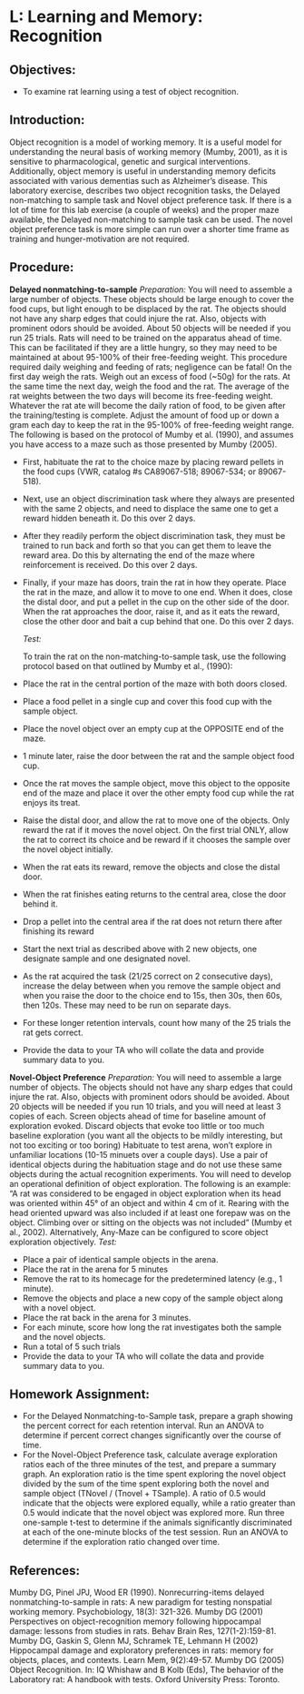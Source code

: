 # L: Learning and Memory: Recognition

## Objectives:

* To examine rat learning using a test of object recognition.

## Introduction:

Object recognition is a model of working memory. It is a useful model for understanding the neural basis of working memory \(Mumby, 2001\), as it is sensitive to pharmacological, genetic and surgical interventions. Additionally, object memory is useful in understanding memory deficits associated with various dementias such as Alzheimer’s disease. This laboratory exercise, describes two object recognition tasks, the Delayed non-matching to sample task and Novel object preference task. If there is a lot of time for this lab exercise \(a couple of weeks\) and the proper maze available, the Delayed non-matching to sample task can be used. The novel object preference task is more simple can run over a shorter time frame as training and hunger-motivation are not required.

## Procedure:

**Delayed nonmatching-to-sample** _Preparation:_ You will need to assemble a large number of objects. These objects should be large enough to cover the food cups, but light enough to be displaced by the rat. The objects should not have any sharp edges that could injure the rat. Also, objects with prominent odors should be avoided. About 50 objects will be needed if you run 25 trials. Rats will need to be trained on the apparatus ahead of time. This can be facilitated if they are a little hungry, so they may need to be maintained at about 95-100% of their free-feeding weight. This procedure required daily weighing and feeding of rats; negligence can be fatal! On the first day weigh the rats. Weigh out an excess of food \(~50g\) for the rats. At the same time the next day, weigh the food and the rat. The average of the rat weights between the two days will become its free-feeding weight. Whatever the rat ate will become the daily ration of food, to be given after the training/testing is complete. Adjust the amount of food up or down a gram each day to keep the rat in the 95-100% of free-feeding weight range. The following is based on the protocol of Mumby et al. \(1990\), and assumes you have access to a maze such as those presented by Mumby \(2005\).

* First, habituate the rat to the choice maze by placing reward pellets in the food cups \(VWR, catalog \#s CA89067-518; 89067-534; or 89067-518\).
* Next, use an object discrimination task where they always are presented with the same 2 objects, and need to displace the same one to get a reward hidden beneath it.  Do this over 2 days.
* After they readily perform the object discrimination task, they must be trained to run back and forth so that you can get them to leave the reward area.  Do this by alternating the end of the maze where reinforcement is received. Do this over 2 days.
* Finally, if your maze has doors, train the rat in how they operate. Place the rat in the maze, and allow it to move to one end.  When it does, close the distal door, and put a pellet in the cup on the other side of the door.  When the rat approaches the door, raise it, and as it eats the reward, close the other door and bait a cup behind that one.  Do this over 2 days.

  _Test:_

  To train the rat on the non-matching-to-sample task, use the following protocol based on that outlined by Mumby et al., \(1990\):

* Place the rat in the central portion of the maze with both doors closed.
* Place a food pellet in a single cup and cover this food cup with the sample object.
* Place the novel object over an empty cup at the OPPOSITE end of the maze.
* 1 minute later, raise the door between the rat and the sample object food cup.
* Once the rat moves the sample object, move this object to the opposite end of the maze and place it over the other empty food cup while the rat enjoys its treat.
* Raise the distal door, and allow the rat to move one of the objects.  Only reward the rat if it moves the novel object.  On the first trial ONLY, allow the rat to correct its choice and be reward if it chooses the sample over the novel object initially.
* When the rat eats its reward, remove the objects and close the distal door.
* When the rat finishes eating returns to the central area, close the door behind it.
* Drop a pellet into the central area if the rat does not return there after finishing its reward
* Start the next trial as described above with 2 new objects, one designate sample and one designated novel.
* As the rat acquired the task \(21/25 correct on 2 consecutive days\), increase the delay between when you remove the sample object and when you raise the door to the choice end to 15s, then 30s, then 60s, then 120s.  These may need to be run on separate days.
* For these longer retention intervals, count how many of the 25 trials the rat gets correct.
* Provide the data to your TA who will collate the data and provide summary data to you.

**Novel-Object Preference** _Preparation:_ You will need to assemble a large number of objects. The objects should not have any sharp edges that could injure the rat. Also, objects with prominent odors should be avoided. About 20 objects will be needed if you run 10 trials, and you will need at least 3 copies of each. Screen objects ahead of time for baseline amount of exploration evoked. Discard objects that evoke too little or too much baseline exploration \(you want all the objects to be mildly interesting, but not too exciting or too boring\) Habituate to test arena, won’t explore in unfamiliar locations \(10-15 minuets over a couple days\). Use a pair of identical objects during the habituation stage and do not use these same objects during the actual recognition experiments. You will need to develop an operational definition of object exploration. The following is an example: “A rat was considered to be engaged in object exploration when its head was oriented within 45° of an object and within 4 cm of it. Rearing with the head oriented upward was also included if at least one forepaw was on the object. Climbing over or sitting on the objects was not included” \(Mumby et al., 2002\). Alternatively, Any-Maze can be configured to score object exploration objectively. _Test:_

* Place a pair of identical sample objects in the arena.
* Place the rat in the arena for 5 minutes
* Remove the rat to its homecage for the predetermined latency \(e.g., 1 minute\).
* Remove the objects and place a new copy of the sample object along with a novel object.
* Place the rat back in the arena for 3 minutes.
* For each minute, score how long the rat investigates both the sample and the novel objects.
* Run a total of 5 such trials
* Provide the data to your TA who will collate the data and provide summary data to you.

## Homework Assignment:

* For the Delayed Nonmatching-to-Sample task, prepare a graph showing the percent correct for each retention interval.  Run an ANOVA to determine if percent correct changes significantly over the course of time.
* For the Novel-Object Preference task, calculate average exploration ratios each of the three minutes of the test, and prepare a summary graph.  An exploration ratio is the time spent exploring the novel object divided by the sum of the time spent exploring both the novel and sample object \(TNovel / \(Tnovel + TSample\).  A ratio of 0.5 would indicate that the objects were explored equally, while a ratio greater than 0.5 would indicate that the novel object was explored more.  Run three one-sample t-test to determine if the animals significantly discriminated at each of the one-minute blocks of the test session.  Run an ANOVA to determine if the exploration ratio changed over time.

## References:

Mumby DG, Pinel JPJ, Wood ER \(1990\). Nonrecurring-items delayed nonmatching-to-sample in rats: A new paradigm for testing nonspatial working memory. Psychobiology, 18\(3\): 321-326. Mumby DG \(2001\) Perspectives on object-recognition memory following hippocampal damage: lessons from studies in rats. Behav Brain Res, 127\(1-2\):159-81. Mumby DG, Gaskin S, Glenn MJ, Schramek TE, Lehmann H \(2002\) Hippocampal damage and exploratory preferences in rats: memory for objects, places, and contexts. Learn Mem, 9\(2\):49-57. Mumby DG \(2005\) Object Recognition. In: IQ Whishaw and B Kolb \(Eds\), The behavior of the Laboratory rat: A handbook with tests. Oxford University Press: Toronto.

